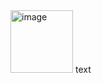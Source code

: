 <img width="100" height="100" alt="image" src="https://github.com/user-attachments/assets/60fe348c-d53b-467f-a2b2-7052f922b1ea" />
text
